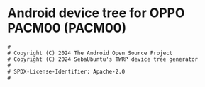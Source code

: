 # Android device tree for OPPO PACM00 (PACM00)

```
#
# Copyright (C) 2024 The Android Open Source Project
# Copyright (C) 2024 SebaUbuntu's TWRP device tree generator
#
# SPDX-License-Identifier: Apache-2.0
#
```
